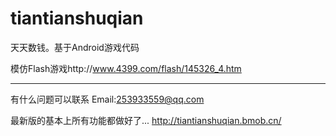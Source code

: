 tiantianshuqian
===============

天天数钱。基于Android游戏代码

模仿Flash游戏http://www.4399.com/flash/145326_4.htm 



----------
有什么问题可以联系
Email:253933559@qq.com

最新版的基本上所有功能都做好了...
<a href="http://tiantianshuqian.bmob.cn/" >http://tiantianshuqian.bmob.cn/</a>
